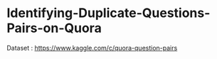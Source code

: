 # Identifying-Duplicate-Questions-Pairs-on-Quora
Dataset : https://www.kaggle.com/c/quora-question-pairs
